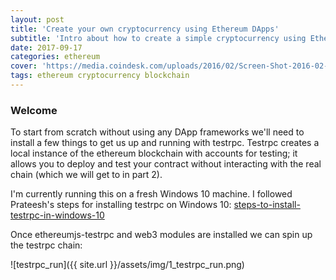 ```yaml
---
layout: post
title: 'Create your own cryptocurrency using Ethereum DApps'
subtitle: 'Intro about how to create a simple cryptocurrency using Ethereum DApps'
date: 2017-09-17
categories: ethereum
cover: 'https://media.coindesk.com/uploads/2016/02/Screen-Shot-2016-02-24-at-10.42.13-AM-e1456328600212.png'
tags: ethereum cryptocurrency blockchain
---
```


### Welcome

To start from scratch without using any DApp frameworks we'll need to install a few things to get us up and running with testrpc. Testrpc  creates a local instance of the ethereum blockchain with accounts for testing; it allows you to deploy and test your contract without interacting with the real chain (which we will get to in part 2).

I'm currently running this on a fresh Windows 10 machine. I followed Prateesh's steps for installing testrpc on Windows 10: [steps-to-install-testrpc-in-windows-10](https://medium.com/@PrateeshNanada/steps-to-install-testrpc-in-windows-10-96989a6cd594)

Once ethereumjs-testrpc and web3 modules are installed we can spin up the testrpc chain: 

![testrpc_run]({{ site.url }}/assets/img/1_testrpc_run.png)
